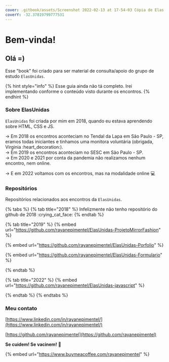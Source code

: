 ```yaml
---
cover: .gitbook/assets/Screenshot 2022-02-13 at 17-54-03 Cópia de Elas Unidas.png
coverY: -32.37819799777531
---
```


# Bem-vinda!

## Olá =)

Esse "book" foi criado para ser material de consulta/apoio do grupo de estudo `ElasUnidas`.

{% hint style="info" %}
Esse guia ainda não tá completo. Irei implementando conforme o conteúdo visto durante os encontros.
{% endhint %}

### Sobre ElasUnidas

`ElasUnidas` foi criada por mim em 2018, quando eu estava aprendendo sobre HTML, CSS e JS.

\-> Em 2018 os encontros aconteciam no Tendal da Lapa em São Paulo - SP, eramos todas iniciantes e tinhamos uma monitora voluntária (obrigada, Virginia :heart\_decoration:). \
\-> Em 2019 os encontros aconteciam no SESC em São Paulo - SP.\
\-> Em 2020 e 2021 por conta da pandemia não realizamos nenhum encontro, nem online.&#x20;

\-> E em 2022 voltamos com os encontros, mas na modalidade online :computer:

### Repositórios

Repositórios relacionados aos encontros da `ElasUnidas`.

{% tabs %}
{% tab title="2018" %}
Infelizmente não tenho repositório do github de 2018 :crying\_cat\_face:
{% endtab %}

{% tab title="2019" %}
{% embed url="https://github.com/rayanepimentel/ElasUnidas-ProjetoMirrorFashion" %}

{% embed url="https://github.com/rayanepimentel/ElasUnidas-Porfolio" %}

{% embed url="https://github.com/rayanepimentel/ElasUnidas-Formulario" %}


{% endtab %}

{% tab title="2022" %}
{% embed url="https://github.com/rayanepimentel/ElasUnidas-javascript" %}


{% endtab %}
{% endtabs %}

### Meu contato

[https://www.linkedin.com/in/rayanepimentel/](https://www.linkedin.com/in/rayanepimentel/)

[https://github.com/rayanepimentel](https://github.com/rayanepimentel)



**Se cuidem! Se vacinem!** :syringe:

{% embed url="https://www.buymeacoffee.com/rayanepimentel" %}
